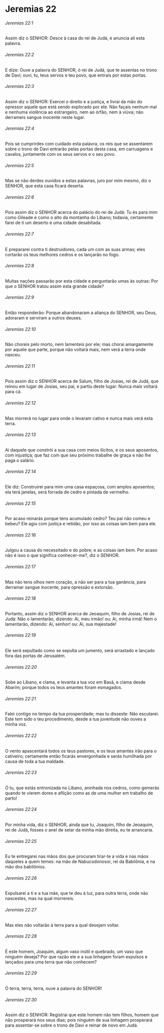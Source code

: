 # Jeremias 22

###### Jeremias 22:1

Assim diz o SENHOR: Desce à casa do rei de Judá, e anuncia ali esta palavra.

###### Jeremias 22:2

E dize: Ouve a palavra do SENHOR, ó rei de Judá, que te assentas no trono de Davi; ouvi, tu, teus servos e teu povo, que entrais por estas portas.

###### Jeremias 22:3

Assim diz o SENHOR: Exercei o direito e a justiça, e livrai da mão do opressor aquele que está sendo explorado por ele. Não façais nenhum mal e nenhuma violência ao estrangeiro, nem ao órfão, nem à viúva; não derrameis sangue inocente neste lugar.

###### Jeremias 22:4

Pois se cumprirdes com cuidado esta palavra, os reis que se assentarem sobre o trono de Davi entrarão pelas portas desta casa, em carruagens e cavalos, juntamente com os seus servos e o seu povo.

###### Jeremias 22:5

Mas se não derdes ouvidos a estas palavras, juro por mim mesmo, diz o SENHOR, que esta casa ficará deserta.

###### Jeremias 22:6

Pois assim diz o SENHOR acerca do palácio do rei de Judá: Tu és para mim como Gileade e como o alto da montanha do Líbano; todavia, certamente farei de ti um deserto e uma cidade desabitada.

###### Jeremias 22:7

E prepararei contra ti destruidores, cada um com as suas armas; eles cortarão os teus melhores cedros e os lançarão no fogo.

###### Jeremias 22:8

Muitas nações passarão por esta cidade e perguntarão umas às outras: Por que o SENHOR tratou assim esta grande cidade?

###### Jeremias 22:9

Então responderão: Porque abandonaram a aliança do SENHOR, seu Deus, adoraram e serviram a outros deuses.

###### Jeremias 22:10

Não choreis pelo morto, nem lamenteis por ele; mas chorai amargamente por aquele que parte, porque não voltará mais, nem verá a terra onde nasceu.

###### Jeremias 22:11

Pois assim diz o SENHOR acerca de Salum, filho de Josias, rei de Judá, que reinou em lugar de Josias, seu pai, e partiu deste lugar: Nunca mais voltará para cá.

###### Jeremias 22:12

Mas morrerá no lugar para onde o levaram cativo e nunca mais verá esta terra.

###### Jeremias 22:13

Ai daquele que constrói a sua casa com meios ilícitos, e os seus aposentos, com injustiça; que faz com que seu próximo trabalhe de graça e não lhe paga o salário.

###### Jeremias 22:14

Ele diz: Construirei para mim uma casa espaçosa, com amplos aposentos; ela terá janelas, será forrada de cedro e pintada de vermelho.

###### Jeremias 22:15

Por acaso reinarás porque tens acumulado cedro? Teu pai não comeu e bebeu? Ele agiu com justiça e retidão, por isso as coisas iam bem para ele.

###### Jeremias 22:16

Julgou a causa do necessitado e do pobre; e as coisas iam bem. Por acaso não é isso o que significa conhecer-me?, diz o SENHOR.

###### Jeremias 22:17

Mas não tens olhos nem coração, a não ser para a tua ganância, para derramar sangue inocente, para opressão e extorsão.

###### Jeremias 22:18

Portanto, assim diz o SENHOR acerca de Jeoaquim, filho de Josias, rei de Judá: Não o lamentarão, dizendo: Ai, meu irmão! ou: Ai, minha irmã! Nem o lamentarão, dizendo: Ai, senhor! ou: Ai, sua majestade!

###### Jeremias 22:19

Ele será sepultado como se sepulta um jumento, será arrastado e lançado fora das portas de Jerusalém.

###### Jeremias 22:20

Sobe ao Líbano, e clama, e levanta a tua voz em Basã, e clama desde Abarim; porque todos os teus amantes foram esmagados.

###### Jeremias 22:21

Falei contigo no tempo da tua prosperidade; mas tu disseste: Não escutarei. Este tem sido o teu procedimento, desde a tua juventude não ouves a minha voz.

###### Jeremias 22:22

O vento apascentará todos os teus pastores, e os teus amantes irão para o cativeiro; certamente então ficarás envergonhada e serás humilhada por causa de toda a tua maldade.

###### Jeremias 22:23

Ó tu, que estás entronizada no Líbano, aninhada nos cedros, como gemerás quando te vierem dores e aflição como as de uma mulher em trabalho de parto!

###### Jeremias 22:24

Por minha vida, diz o SENHOR, ainda que tu, Joaquim, filho de Jeoaquim, rei de Judá, fosses o anel de selar da minha mão direita, eu te arrancaria.

###### Jeremias 22:25

Eu te entregarei nas mãos dos que procuram tirar-te a vida e nas mãos daqueles a quem temes: na mão de Nabucodonosor, rei da Babilônia, e na mão dos babilônios.

###### Jeremias 22:26

Expulsarei a ti e a tua mãe, que te deu à luz, para outra terra, onde não nascestes, mas na qual morrereis.

###### Jeremias 22:27

Mas eles não voltarão à terra para a qual desejam voltar.

###### Jeremias 22:28

É este homem, Joaquim, algum vaso inútil e quebrado, um vaso que ninguém deseja? Por que razão ele e a sua linhagem foram expulsos e lançados para uma terra que não conhecem?

###### Jeremias 22:29

Ó terra, terra, terra, ouve a palavra do SENHOR!

###### Jeremias 22:30

Assim diz o SENHOR: Registrai que este homem não tem filhos, homem que não prosperará nos seus dias; pois ninguém de sua linhagem prosperará para assentar-se sobre o trono de Davi e reinar de novo em Judá.

